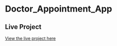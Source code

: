 # Doctor_Appointment_App
## Live Project
[View the live project here](https://clientmp.onrender.com/)
